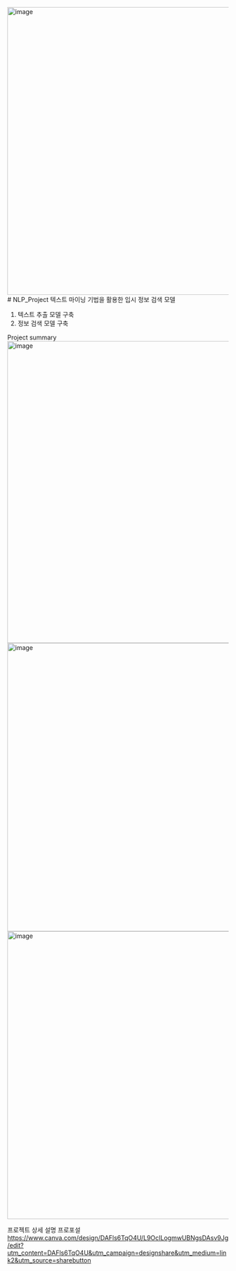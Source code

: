 <img width="654" alt="image" src="https://github.com/mlnzlk/info_Search_Model/assets/93921790/1037eaa8-b8f8-487a-ba6b-184b9d94e5b3"># NLP_Project
텍스트 마이닝 기법을 활용한 입시 정보 검색 모델
1. 텍스트 추출 모델 구축
2. 정보 검색 모델 구축

Project summary
<img width="686" alt="image" src="https://github.com/mlnzlk/info_Search_Model/assets/93921790/0458d646-bba9-4126-a58e-672e355555f6">
<img width="655" alt="image" src="https://github.com/mlnzlk/info_Search_Model/assets/93921790/2dd7685c-16f1-4e65-8bd4-c875441c9dcc">
<img width="654" alt="image" src="https://github.com/mlnzlk/info_Search_Model/assets/93921790/61c14eff-18f8-457e-8173-a270ad28946a">


프로젝트 상세 설명 프로포설
https://www.canva.com/design/DAFls6TqO4U/L9OcILogmwUBNgsDAsv9Jg/edit?utm_content=DAFls6TqO4U&utm_campaign=designshare&utm_medium=link2&utm_source=sharebutton
